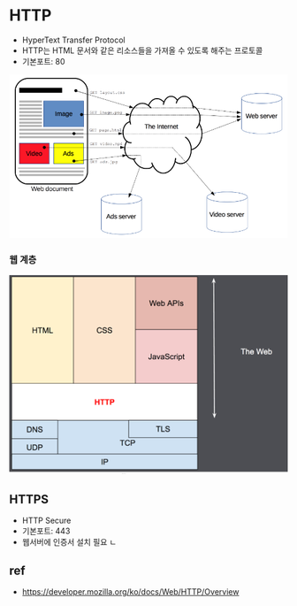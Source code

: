 # HTTP
* HyperText Transfer Protocol
* HTTP는 HTML 문서와 같은 리소스들을 가져올 수 있도록 해주는 프로토콜
* 기본포트:  80

<img src="images/Fetching_a_page.png" alt="페이지 가져오기" class="img">

### 웹 계층
<img src="images/layers.png" alt="계층" class="img">

## HTTPS
* HTTP Secure
* 기본포트: 443
* 웹서버에 인증서 설치 필요
ㄴ
## ref
* https://developer.mozilla.org/ko/docs/Web/HTTP/Overview
